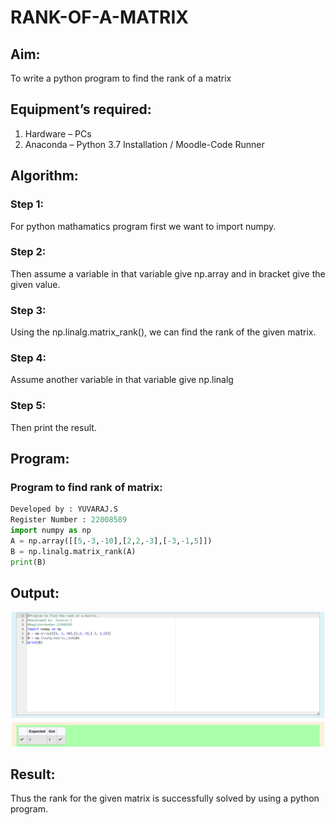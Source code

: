# RANK-OF-A-MATRIX
## Aim:
To write a python program to find the rank of a matrix
## Equipment’s required:
1. 	Hardware – PCs
2. 	Anaconda – Python 3.7 Installation / Moodle-Code Runner
## Algorithm:
### Step 1: 
For python mathamatics program first we want to import numpy.
### Step 2:
Then assume a variable in that variable give np.array and in bracket give the given value. 
### Step 3:
Using the np.linalg.matrix_rank(), we can find the rank of the given matrix.
### Step 4:
Assume another variable in that variable give np.linalg
### Step 5:
Then print the result.
## Program:
### Program to find rank of matrix:
```python
Developed by : YUVARAJ.S
Register Number : 22008589
import numpy as np
A = np.array([[5,-3,-10],[2,2,-3],[-3,-1,5]])
B = np.linalg.matrix_rank(A)
print(B)
```
## Output:
![OUTPUT](./maths%20ex%202.png)
## Result:
Thus the rank for the given matrix is successfully solved by  using a python program.

